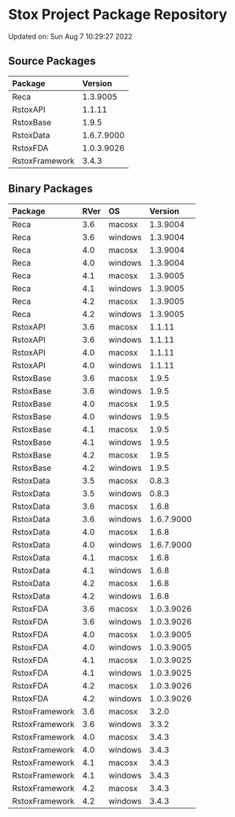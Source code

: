# Stox Project Package Repository


Updated on: Sun Aug  7 10:29:27 2022
## Source Packages

|Package        |Version    |
|:--------------|:----------|
|Reca           |1.3.9005   |
|RstoxAPI       |1.1.11     |
|RstoxBase      |1.9.5      |
|RstoxData      |1.6.7.9000 |
|RstoxFDA       |1.0.3.9026 |
|RstoxFramework |3.4.3      |

## Binary Packages

|Package        |RVer |OS      |Version    |
|:--------------|:----|:-------|:----------|
|Reca           |3.6  |macosx  |1.3.9004   |
|Reca           |3.6  |windows |1.3.9004   |
|Reca           |4.0  |macosx  |1.3.9004   |
|Reca           |4.0  |windows |1.3.9004   |
|Reca           |4.1  |macosx  |1.3.9005   |
|Reca           |4.1  |windows |1.3.9005   |
|Reca           |4.2  |macosx  |1.3.9005   |
|Reca           |4.2  |windows |1.3.9005   |
|RstoxAPI       |3.6  |macosx  |1.1.11     |
|RstoxAPI       |3.6  |windows |1.1.11     |
|RstoxAPI       |4.0  |macosx  |1.1.11     |
|RstoxAPI       |4.0  |windows |1.1.11     |
|RstoxBase      |3.6  |macosx  |1.9.5      |
|RstoxBase      |3.6  |windows |1.9.5      |
|RstoxBase      |4.0  |macosx  |1.9.5      |
|RstoxBase      |4.0  |windows |1.9.5      |
|RstoxBase      |4.1  |macosx  |1.9.5      |
|RstoxBase      |4.1  |windows |1.9.5      |
|RstoxBase      |4.2  |macosx  |1.9.5      |
|RstoxBase      |4.2  |windows |1.9.5      |
|RstoxData      |3.5  |macosx  |0.8.3      |
|RstoxData      |3.5  |windows |0.8.3      |
|RstoxData      |3.6  |macosx  |1.6.8      |
|RstoxData      |3.6  |windows |1.6.7.9000 |
|RstoxData      |4.0  |macosx  |1.6.8      |
|RstoxData      |4.0  |windows |1.6.7.9000 |
|RstoxData      |4.1  |macosx  |1.6.8      |
|RstoxData      |4.1  |windows |1.6.8      |
|RstoxData      |4.2  |macosx  |1.6.8      |
|RstoxData      |4.2  |windows |1.6.8      |
|RstoxFDA       |3.6  |macosx  |1.0.3.9026 |
|RstoxFDA       |3.6  |windows |1.0.3.9026 |
|RstoxFDA       |4.0  |macosx  |1.0.3.9005 |
|RstoxFDA       |4.0  |windows |1.0.3.9005 |
|RstoxFDA       |4.1  |macosx  |1.0.3.9025 |
|RstoxFDA       |4.1  |windows |1.0.3.9025 |
|RstoxFDA       |4.2  |macosx  |1.0.3.9026 |
|RstoxFDA       |4.2  |windows |1.0.3.9026 |
|RstoxFramework |3.6  |macosx  |3.2.0      |
|RstoxFramework |3.6  |windows |3.3.2      |
|RstoxFramework |4.0  |macosx  |3.4.3      |
|RstoxFramework |4.0  |windows |3.4.3      |
|RstoxFramework |4.1  |macosx  |3.4.3      |
|RstoxFramework |4.1  |windows |3.4.3      |
|RstoxFramework |4.2  |macosx  |3.4.3      |
|RstoxFramework |4.2  |windows |3.4.3      |
